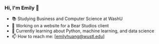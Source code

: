 ### Hi, I'm Emily 👋

<!--
**imemilyhuang/imemilyhuang** is a ✨ _special_ ✨ repository because its `README.md` (this file) appears on your GitHub profile.

Here are some ideas to get you started:

- 🔭 I’m currently working on ...
- 🌱 I’m currently learning ...
- 👯 I’m looking to collaborate on ...
- 🤔 I’m looking for help with ...
- 💬 Ask me about ...
- 📫 How to reach me:
- 😄 Pronouns: ...
- ⚡ Fun fact: ...
-->

- 📚 Studying Business and Computer Science at WashU
- 🔭 Working on a website for a Bear Studios client
- 🌱 Currently learning about Python, machine learning, and data science
- 📫 How to reach me: [emilyhuang@wustl.edu]

